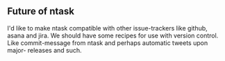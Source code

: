 
## Future of ntask

I'd like to make ntask compatible with other issue-trackers like github,
asana and jira. We should have some recipes for use with version control.
Like commit-message from ntask and perhaps automatic tweets upon major-
releases and such.

